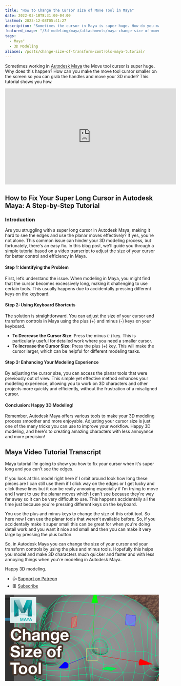 ```yaml
---
title: "How to Change the Cursor size of Move Tool in Maya"
date: 2022-03-10T8:31:00-04:00
lastmod: 2023-12-08T05:41:27
description: "Sometimes the cursor in Maya is super huge. How do you make the cursor or transform controls smaller in Maya?"
featured_image: "/3d-modeling/maya/attachments/maya-change-size-of-move-tool-title.jpg"
tags:
  - Maya"
  - 3D Modeling
aliases: /posts/change-size-of-transform-controls-maya-tutorial/
---
```


Sometimes working in [Autodesk Maya](./maya.md) the Move tool cursor is super huge. Why does this happen? How can you make the move tool cursor smaller on the screen so you can grab the handles and move your 3D model? This tutorial shows you how.

<div class="iframe-16-9-container">
<iframe class="youTubeIframe" width="560" height="315" src="https://www.youtube.com/embed/66X6WzHkhq8?rel=0" title="YouTube video player" frameborder="0" allow="accelerometer; autoplay; clipboard-write; encrypted-media; gyroscope; picture-in-picture; web-share" allowfullscreen></iframe>
</div>

## How to Fix Your Super Long Cursor in Autodesk Maya: A Step-by-Step Tutorial

### Introduction

Are you struggling with a super long cursor in Autodesk Maya, making it hard to see the edges and use the planar moves effectively? If yes, you're not alone. This common issue can hinder your 3D modeling process, but fortunately, there's an easy fix. In this blog post, we'll guide you through a simple tutorial based on a video transcript to adjust the size of your cursor for better control and efficiency in Maya.

#### Step 1: Identifying the Problem

First, let’s understand the issue. When modeling in Maya, you might find that the cursor becomes excessively long, making it challenging to use certain tools. This usually happens due to accidentally pressing different keys on the keyboard.

#### Step 2: Using Keyboard Shortcuts

The solution is straightforward. You can adjust the size of your cursor and transform controls in Maya using the plus (+) and minus (-) keys on your keyboard.

- **To Decrease the Cursor Size**: Press the minus (-) key. This is particularly useful for detailed work where you need a smaller cursor.
- **To Increase the Cursor Size**: Press the plus (+) key. This will make the cursor larger, which can be helpful for different modeling tasks.

#### Step 3: Enhancing Your Modeling Experience

By adjusting the cursor size, you can access the planar tools that were previously out of view. This simple yet effective method enhances your modeling experience, allowing you to work on 3D characters and other projects more quickly and efficiently, without the frustration of a misaligned cursor.

#### Conclusion: Happy 3D Modeling!

Remember, Autodesk Maya offers various tools to make your 3D modeling process smoother and more enjoyable. Adjusting your cursor size is just one of the many tricks you can use to improve your workflow. Happy 3D modeling, and here's to creating amazing characters with less annoyance and more precision!

## Maya Video Tutorial Transcript

Maya tutorial I’m going to show you how to fix your cursor when it's super long and you can't see the edges.

If you look at this model right here if I orbit around look how long these pieces are I can still use them if I click way on the edges or I get lucky and click these lines but it can be really annoying especially if I’m trying to move and I want to use the planar moves which I can't see because they're way far away so it can be very difficult to use. This happens accidentally all the time just because you're pressing different keys on the keyboard.

You use the plus and minus keys to change the size of this orbit tool. So here now I can use the planar tools that weren't available before. So, if you accidentally make it super small this can be great for when you're doing detail work and you want it nice and small and then you can make it very large by pressing the plus button.

So, in Autodesk Maya you can change the size of your cursor and your transform controls by using the plus and minus tools. Hopefully this helps you model and make 3D characters much quicker and faster and with less annoying things when you're modeling in Autodesk Maya.

Happy 3D modeling.

- 👍 [Support on Patreon](https://www.patreon.com/WhatMakeArt)
- 🟥 [Subscribe](https://www.youtube.com/)

[![Change the size of cursor in Maya](./attachments/maya-change-size-of-move-tool-title.jpg)](https://youtu.be/66X6WzHkhq8)
